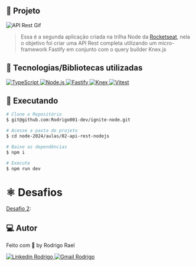 ## :page_with_curl: Projeto

![API Rest Gif]()

> Essa é a segunda aplicação criada na trilha Node da [Rocketseat](https://github.com/Rocketseat), nela o objetivo foi criar uma API Rest completa utilizando um micro-framework Fastify em conjunto com o query builder Knex.js

## 🚀 Tecnologias/Bibliotecas utilizadas

<a href="https://www.typescriptlang.org/" target="_blank"> <img src="https://img.shields.io/badge/-TypeScript-3178C6?style=flat-square&logo=TypeScript&logoColor=white" alt="TypeScript"> </a>
<a href="https://nodejs.org/en/" target="_blank"> <img src="https://img.shields.io/badge/-Node.js-32CD32?style=flat-square&logo=Node.js&logoColor=white" alt="Node.js"> </a>
<a href="https://www.fastify.io/" target="_blank"> <img src="https://img.shields.io/badge/-Fastify-000000?style=flat-square&logo=fastify&logoColor=white" alt="Fastify"> </a>
<a href="https://www.prisma.io/" target="_blank"> <img src="https://img.shields.io/badge/-Knex-ff8144?style=flat-square&logo=knex&logoColor=white" alt="Knex"> </a>
<a href="https://vitest.dev/" target="_blank"> <img src="https://img.shields.io/badge/-Vitest-86B91A?style=flat-square&logo=vite&logoColor=white" alt="Vitest"> </a>

## :construction_worker: Executando

```bash
# Clone o Repositório
$ git@github.com:Rodrigo001-dev/ignite-node.git
```

```bash
# Acesse a pasta do projeto
$ cd node-2024/aulas/02-api-rest-nodejs
```

```bash
# Baixe as dependências
$ npm i
```

```bash
# Execute
$ npm run dev
```

# :atom_symbol: Desafios

[Desafio 2]():

## 💻 Autor

Feito com 💜 by Rodrigo Rael

<a href="https://www.linkedin.com/in/rodrigo-rael-a7a4b51a9/" target="_blank"> <img src="https://img.shields.io/badge/-RodrigoRael-blue?style=flat-square&logo=Linkedin&logoColor=white&link=https" alt="Linkedin Rodrigo"> </a>
<a href="https://img.shields.io/badge/-rodrigorael53@gmail.com-c14438?style=flat-square&logo=Gmail&logoColor=white&link=mailto:rodrigorael53@gmail.com" target="_blank"> <img src="https://img.shields.io/badge/-rodrigorael53@gmail.com-c14438?style=flat-square&logo=Gmail&logoColor=white&link=mailto:rodrigorael53@gmail.com" alt="Gmail Rodrigo"> </a>
